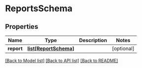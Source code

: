 # ReportsSchema

## Properties
Name | Type | Description | Notes
------------ | ------------- | ------------- | -------------
**report** | [**list[ReportSchema]**](ReportSchema.md) |  | [optional] 

[[Back to Model list]](../README.md#documentation-for-models) [[Back to API list]](../README.md#documentation-for-api-endpoints) [[Back to README]](../README.md)


